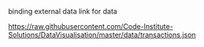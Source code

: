 binding external data link for data

https://raw.githubusercontent.com/Code-Institute-Solutions/DataVisualisation/master/data/transactions.json